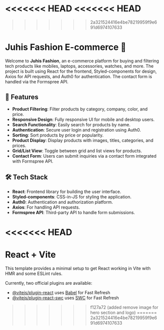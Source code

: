 <<<<<<< HEAD
<<<<<<< HEAD
=======
>>>>>>> 2a321524416e4be78219959f9e691d6974107633
# Juhis Fashion E-commerce 🛒

Welcome to **Juhis Fashion**, an e-commerce platform for buying and filtering tech products like mobiles, laptops, accessories, watches, and more. The project is built using React for the frontend, Styled-components for design, Axios for API requests, and Auth0 for authentication. The contact form is handled via the Formspree API.

## 🚀 Features

- **Product Filtering**: Filter products by category, company, color, and price.
- **Responsive Design**: Fully responsive UI for mobile and desktop users.
- **Search Functionality**: Easily search for products by name.
- **Authentication**: Secure user login and registration using Auth0.
- **Sorting**: Sort products by price or popularity.
- **Product Display**: Display products with images, titles, categories, and prices.
- **Grid/List View**: Toggle between grid and list views for products.
- **Contact Form**: Users can submit inquiries via a contact form integrated with Formspree API.

## 🛠️ Tech Stack

- **React**: Frontend library for building the user interface.
- **Styled-components**: CSS-in-JS for styling the application.
- **Auth0**: Authentication and authorization platform.
- **Axios**: For handling API requests.
- **Formspree API**: Third-party API to handle form submissions.



<<<<<<< HEAD
=======
# React + Vite

This template provides a minimal setup to get React working in Vite with HMR and some ESLint rules.

Currently, two official plugins are available:

- [@vitejs/plugin-react](https://github.com/vitejs/vite-plugin-react/blob/main/packages/plugin-react/README.md) uses [Babel](https://babeljs.io/) for Fast Refresh
- [@vitejs/plugin-react-swc](https://github.com/vitejs/vite-plugin-react-swc) uses [SWC](https://swc.rs/) for Fast Refresh
>>>>>>> f127a72 (added remove image for hero section and logo)
=======
>>>>>>> 2a321524416e4be78219959f9e691d6974107633
